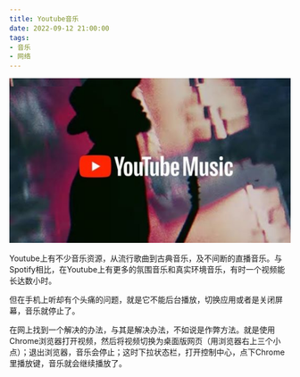 ```yaml
---
title: Youtube音乐
date: 2022-09-12 21:00:00
tags: 
- 音乐
- 网络
---
```


![](/images/202209122100.jpg)

Youtube上有不少音乐资源，从流行歌曲到古典音乐，及不间断的直播音乐。与Spotify相比，在Youtube上有更多的氛围音乐和真实环境音乐，有时一个视频能长达数小时。

但在手机上听却有个头痛的问题，就是它不能后台播放，切换应用或者是关闭屏幕，音乐就停止了。

在网上找到一个解决的办法，与其是解决办法，不如说是作弊方法。就是使用Chrome浏览器打开视频，然后将视频切换为桌面版网页（用浏览器右上三个小点）；退出浏览器，音乐会停止；这时下拉状态栏，打开控制中心，点下Chrome里播放键，音乐就会继续播放了。
